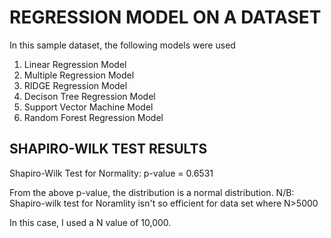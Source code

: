 # REGRESSION MODEL ON A DATASET

In this sample dataset, the following models were used

1. Linear Regression Model
2. Multiple Regression Model
3. RIDGE Regression Model
4. Decison Tree Regression Model
5. Support Vector Machine Model
6. Random Forest Regression Model

## SHAPIRO-WILK TEST RESULTS
Shapiro-Wilk Test for Normality: p-value = 0.6531

From the above p-value, the distribution is a normal distribution.
N/B: Shapiro-wilk test for Noramlity isn't so efficient for data set where N>5000

In this case, I used a N value of 10,000.
